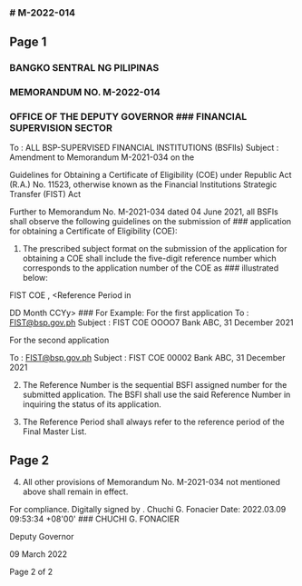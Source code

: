 ### # M-2022-014

## Page 1

### BANGKO SENTRAL NG PILIPINAS

### MEMORANDUM NO. M-2022-014

### OFFICE OF THE DEPUTY GOVERNOR ### FINANCIAL SUPERVISION SECTOR

To : ALL BSP-SUPERVISED FINANCIAL INSTITUTIONS (BSFlIs) Subject : Amendment to Memorandum M-2021-034 on the

Guidelines for Obtaining a Certificate of Eligibility (COE) under Republic Act (R.A.) No. 11523, otherwise known as the Financial Institutions Strategic Transfer (FIST) Act

Further to Memorandum No. M-2021-034 dated 04 June 2021, all BSFls shall observe the following guidelines on the submission of ### application for obtaining a Certificate of Eligibility (COE):

1. The prescribed subject format on the submission of the application for obtaining a COE shall include the five-digit reference number which corresponds to the application number of the COE as ### illustrated below:

FIST COE <Reference number> <BSFI Name>, <Reference Period in

DD Month CCYy> ### For Example: For the first application To : FIST@bsp.gov.ph Subject : FIST COE OOOO7 Bank ABC, 31 December 2021

For the second application

To : FIST@bsp.gov.ph Subject : FIST COE 00002 Bank ABC, 31 December 2021

2. The Reference Number is the sequential BSFI assigned number for the submitted application. The BSFI shall use the said Reference Number in inquiring the status of its application.

3. The Reference Period shall always refer to the reference period of the Final Master List.

## Page 2

4. All other provisions of Memorandum No. M-2021-034 not mentioned above shall remain in effect.

For compliance. Digitally signed by . Chuchi G. Fonacier Date: 2022.03.09 09:53:34 +08'00' ### CHUCHI G. FONACIER

Deputy Governor

09 March 2022

Page 2 of 2 
